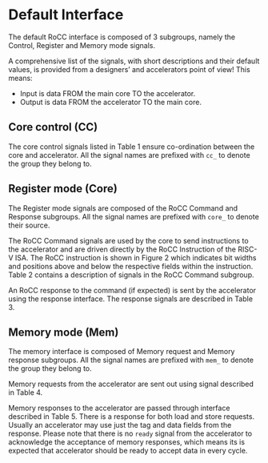 # Default Interface

The default RoCC interface is composed of 3 subgroups, namely the Control, Register and Memory mode signals.

<div class="warning">
A comprehensive list of the signals, with short descriptions and their default values, is provided from a designers’ and accelerators point of view!
This means:
<ul>
<li>Input is data FROM the main core TO the accelerator.</li>
<li>Output is data FROM the accelerator TO the main core.</li>
</ul>
</div>

## Core control (CC)
The core control signals listed in Table 1 ensure co-ordination between the core and accelerator.
All the signal names are prefixed with `cc_` to denote the group they belong to.

## Register mode (Core)
The Register mode signals are composed of the RoCC Command and Response subgroups.
All the signal names are prefixed with `core_` to denote their source.

The RoCC Command signals are used by the core to send instructions to the accelerator and are driven directly by the RoCC Instruction of the RISC-V ISA.
The RoCC instruction is shown in Figure 2 which indicates bit widths and positions above and below the respective fields within the instruction.
Table 2 contains a description of signals in the RoCC Command subgroup.

An RoCC response to the command (if expected) is sent by the accelerator using the response interface.
The response signals are described in Table 3.

## Memory mode (Mem)
The memory interface is composed of Memory request and Memory response subgroups.
All the signal names are prefixed with `mem_` to denote the group they belong to.

Memory requests from the accelerator are sent out using signal described in Table 4.

Memory responses to the accelerator are passed through interface described in Table 5.
There is a response for both load and store requests.
Usually an accelerator may use just the tag and data fields from the response.
Please note that there is no `ready` signal from the accelerator to acknowledge the acceptance of memory responses, which means its is expected that accelerator should be ready to accept data in every cycle.
